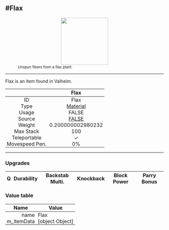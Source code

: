 <meta property="og:title" content="Flax - MoreValheim" /><meta property="og:type" content="website" /><meta property="og:image" content="/assets/flax.png" /><meta property="og:description" content="Flax is an item found in Valheim." /><meta name="theme-color" content="#546D78"><meta name="twitter:card" content="summary_large_image">
#Flax
-------------
<style>img {width:20px;}.tb {width:150px;display: block;margin-left: auto;margin-right: auto;}</style>

<style>.md-typeset table:not([class]) th:not([align]) {min-width:unset!important;}</style>
<style>td{padding:0em 0.3em!important;text-align:center!important;border-left:.05rem solid var(--md-default-fg-color--lightest)}</style>

<style>th{padding:0.1em 0.3em!important;text-align:center!important;font-weight:bold}</style>

<style>pre{text-align:right!important}</style>
<style>table tr td:first-child {border-left: 0;};</style>

<figure><img src="/assets/flax.png" class="tb" /><figcaption><small>Unspun fibers from a flax plant.</small></figcaption></figure>

-------------

Flax is an item found in Valheim.

|        | Flax              |
| ----------- | ------------------------------------ |
| ID |Flax
| Type | [Material](../../types/material)
| Usage | FALSE<br>
| Source | [FALSE](../../items/false)
| Weight | 0.200000002980232 |
| Max Stack | 100 |
| Teleportable | ✓
| Movespeed Pen. | 0%


-------------

### Upgrades
| Q | Durability | Backstab Multi. | Knockback | Block Power | Parry Bonus
| - | - | - | - | - | - 


### Value table
| Name | Value
| - | - |
| <div style="text-align:right">name</div> | <div style="text-align:left">Flax</div> | 
| <div style="text-align:right">m_itemData</div> | <div style="text-align:left">[object Object]</div> | 